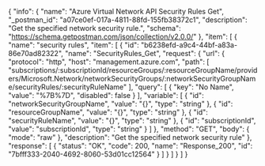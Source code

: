 {
  "info": {
    "name": "Azure Virtual Network API Security Rules Get",
    "_postman_id": "a07ce0ef-017a-4811-88fd-155fb38372c1",
    "description": "Get the specified network security rule.",
    "schema": "https://schema.getpostman.com/json/collection/v2.0.0/"
  },
  "item": [
    {
      "name": "security rules",
      "item": [
        {
          "id": "b6238efd-a9c4-44bf-a83a-86e70ad82322",
          "name": "SecurityRules_Get",
          "request": {
            "url": {
              "protocol": "http",
              "host": "management.azure.com",
              "path": [
                "subscriptions/:subscriptionId/resourceGroups/:resourceGroupName/providers/Microsoft.Network/networkSecurityGroups/:networkSecurityGroupName/securityRules/:securityRuleName"
              ],
              "query": [
                {
                  "key": "No Name",
                  "value": "%7B%7D",
                  "disabled": false
                }
              ],
              "variable": [
                {
                  "id": "networkSecurityGroupName",
                  "value": "{}",
                  "type": "string"
                },
                {
                  "id": "resourceGroupName",
                  "value": "{}",
                  "type": "string"
                },
                {
                  "id": "securityRuleName",
                  "value": "{}",
                  "type": "string"
                },
                {
                  "id": "subscriptionId",
                  "value": "subscriptionId",
                  "type": "string"
                }
              ]
            },
            "method": "GET",
            "body": {
              "mode": "raw"
            },
            "description": "Get the specified network security rule"
          },
          "response": [
            {
              "status": "OK",
              "code": 200,
              "name": "Response_200",
              "id": "7bfff333-2040-4692-8060-53d01cc12564"
            }
          ]
        }
      ]
    }
  ]
}